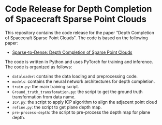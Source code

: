 # Code Release for Depth Completion of Spacecraft Sparse Point Clouds

This repository contains the code release for the paper "Depth Completion of Spacecraft Sparse Point Clouds". The code is based on the following paper:

- [Sparse-to-Dense: Depth Completion of Sparse Point Clouds](https://arxiv.org/abs/1907.02392)

The code is written in Python and uses PyTorch for training and inference. The code is organized as follows:

- `dataloader`: contains the data loading and preprocessing code.
- `models`: contains the neural network architectures for depth completion. 
- `train.py`: the main training script.
- `Ground_truth_transfomation.py`: the script to get the ground truth transformation from data name.
- `ICP.py`: the script to apply ICP algorithm to align the adjacent point cloud
- `refine.py`: the script to get plane depth map.
- `pre-process-depth`: the script to pre-process the depth map for plane depth.
